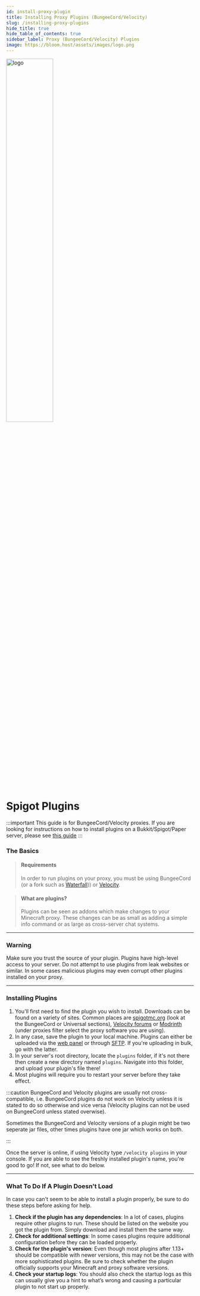 ```yaml
---
id: install-proxy-plugin
title: Installing Proxy Plugins (BungeeCord/Velocity)
slug: /installing-proxy-plugins
hide_title: true
hide_table_of_contents: true
sidebar_label: Proxy (BungeeCord/Velocity) Plugins
image: https://bloom.host/assets/images/logo.png
---
```


<div class="text--center">
<img src="https://bloom.host/logo-white.svg" alt="logo" height="50%" width="50%"/>
<h1>Spigot Plugins</h1>
</div>

:::important
This guide is for BungeeCord/Velocity proxies. If you are looking for instructions on how to install plugins on a Bukkit/Spigot/Paper server, please see [this guide](installing-plugins.md)
:::


### The Basics

> #### Requirements
> 
> In order to run plugins on your proxy, you must be using BungeeCord (or a fork such as [Waterfall](/waterfall))) or [Velocity](/velocity).

> #### What are plugins?
>
> Plugins can be seen as addons which make changes to your Minecraft proxy. These changes can be as small as adding a simple info command or as large as cross-server chat systems. 

---

### Warning

Make sure you trust the source of your plugin. Plugins have high-level access to your server. Do not attempt to use plugins from leak websites or similar. In some cases malicious plugins may even corrupt other plugins installed on your proxy. 

---

### Installing Plugins

1. You'll first need to find the plugin you wish to install. Downloads can be found on a variety of sites. Common places are [spigotmc.org](https://spigotmc.org/resources) (look at the BungeeCord or Universal sections), [Velocity forums](https://forums.velocitypowered.com/c/plugins/5) or [Modrinth](https://modrinth.com/plugins) (under proxies filter select the proxy software you are using).
2. In any case, save the plugin to your local machine. Plugins can either be uploaded via the [web panel](https://mc.bloom.host) or through [SFTP](../using_the_panel/sftp.md). If you're uploading in bulk, go with the latter.
3. In your server's root directory, locate the `plugins` folder, if it's not there then create a new directory named `plugins`. Navigate into this folder, and upload your plugin's file there!
4. Most plugins will require you to restart your server before they take effect.

:::caution
BungeeCord and Velocity plugins are usually not cross-compatible, i.e. BungeeCord plugins do not work on Velocity unless it is stated to do so otherwise and vice versa (Velocity plugins can not be used on BungeeCord unless stated overwise).

Sometimes the BungeeCord and Velocity versions of a plugin might be two seperate jar files, other times plugins have one jar which works on both.

:::

Once the server is online, if using Velocity type `/velocity plugins` in your console. If you are able to see the freshly installed plugin's name, you're good to go! If not, see what to do below.

---

### What To Do If A Plugin Doesn't Load

In case you can't seem to be able to install a plugin properly, be sure to do these steps before asking for help.

1. **Check if the plugin has any dependencies**: In a lot of cases, plugins require other plugins to run. These should be listed on the website you got the plugin from. Simply download and install them the same way.
2. **Check for additional settings**: In some cases plugins require additional configuration before they can be loaded properly.
3. **Check for the plugin's version**: Even though most plugins after 1.13+ should be compatible with newer versions, this may not be the case with more sophisticated plugins. Be sure to check whether the plugin officially supports your Minecraft and proxy software versions.
4. **Check your startup logs**: You should also check the startup logs as this can usually give you a hint to what’s wrong and causing a particular plugin to not start up properly. 
